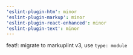 ```yaml
---
'eslint-plugin-htm': minor
'eslint-plugin-markup': minor
'eslint-plugin-react-enhanced': minor
'eslint-plugin-text': minor
---
```


feat!: migrate to markuplint v3, use `type: module`
